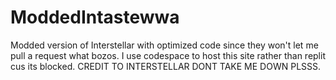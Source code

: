 # ModdedIntastewwa
Modded version of Interstellar with optimized code since they won't let me pull a request what bozos.
I use codespace to host this site rather than replit cus its blocked.
CREDIT TO INTERSTELLAR DONT TAKE ME DOWN PLSSS.
